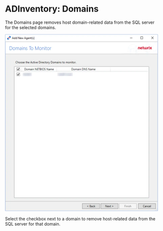 # ADInventory: Domains

The Domains page removes host domain-related data from the SQL server for the selected domains.

![Active Directory Inventory DC Wizard Domains page](../../../../../../static/img/product_docs/activitymonitor/activitymonitor/install/agent/domains.webp)

Select the checkbox next to a domain to remove host-related data from the SQL server for that domain.
